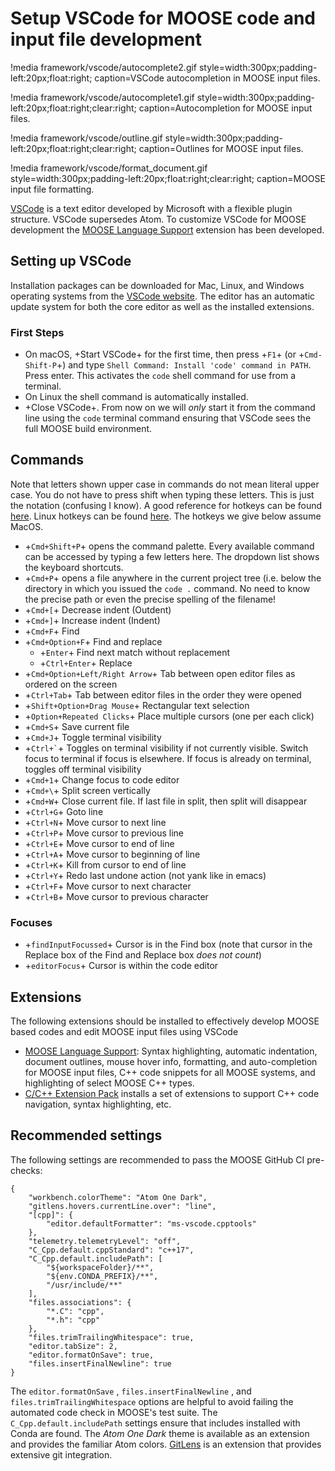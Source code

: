 # Setup VSCode for MOOSE code and input file development

!media framework/vscode/autocomplete2.gif
       style=width:300px;padding-left:20px;float:right;
       caption=VSCode autocompletion in MOOSE input files.

!media framework/vscode/autocomplete1.gif
       style=width:300px;padding-left:20px;float:right;clear:right;
       caption=Autocompletion for MOOSE input files.

!media framework/vscode/outline.gif
       style=width:300px;padding-left:20px;float:right;clear:right;
       caption=Outlines for MOOSE input files.

!media framework/vscode/format_document.gif
       style=width:300px;padding-left:20px;float:right;clear:right;
       caption=MOOSE input file formatting.

[VSCode](https://code.visualstudio.com/) is a text editor developed by Microsoft with a flexible plugin structure.
VSCode supersedes Atom. To customize VSCode for MOOSE development the [MOOSE Language Support](https://marketplace.visualstudio.com/items?itemName=DanielSchwen.moose-language-support) extension has been developed.

## Setting up VSCode

Installation packages can be downloaded for Mac, Linux, and Windows operating systems from the
[VSCode website](https://code.visualstudio.com/). The editor has an automatic update system for both the core editor as
well as the installed extensions.

### First Steps

- On macOS, +Start VSCode+ for the first time, then press +`F1`+ (or +`Cmd-Shift-P`+) and type `Shell Command: Install 'code' command in PATH`. Press enter. This activates the
  `code` shell command for use from a terminal.
- On Linux the shell command is automatically installed.
- +Close VSCode+. From now on we will _only_ start it from the command line using the `code`
  terminal command ensuring that VSCode sees the full MOOSE build environment.

## Commands

Note that letters shown upper case in commands do not mean literal upper case. You do not have to press shift when typing these letters. This is just the notation (confusing I know). A good reference for hotkeys can be found [here](https://go.microsoft.com/fwlink/?linkid=832143). Linux hotkeys can be found [here](https://go.microsoft.com/fwlink/?linkid=832144). The hotkeys we give below assume MacOS.

- +`Cmd+Shift+P`+ opens the command palette. Every available command can be accessed by typing a
  few letters here. The dropdown list shows the keyboard shortcuts.
- +`Cmd+P`+ opens a file anywhere in the current project tree (i.e. below the directory in which you
  issued the `code .` command. No need to know the precise path or even the precise spelling of the
  filename!
- +`Cmd+[`+ Decrease indent (Outdent)
- +`Cmd+]`+ Increase indent (Indent)
- +`Cmd+F`+ Find
- +`Cmd+Option+F`+ Find and replace
  - +`Enter`+ Find next match without replacement
  - +`Ctrl+Enter`+ Replace
- +`Cmd+Option+Left/Right Arrow`+ Tab between open editor files as ordered on the screen
- +`Ctrl+Tab`+ Tab between editor files in the order they were opened
- +`Shift+Option+Drag Mouse`+ Rectangular text selection
- +`Option+Repeated Clicks`+ Place multiple cursors (one per each click)
- +`Cmd+S`+ Save current file
- +`Cmd+J`+ Toggle terminal visibility
- +`` Ctrl+` ``+ Toggles on terminal visibility if not currently visible. Switch focus to terminal if focus is elsewhere. If focus is already on terminal, toggles off terminal visibility
- +`Cmd+1`+ Change focus to code editor
- +`Cmd+\`+ Split screen vertically
- +`Cmd+W`+ Close current file. If last file in split, then split will disappear
- +`Ctrl+G`+ Goto line
- +`Ctrl+N`+ Move cursor to next line
- +`Ctrl+P`+ Move cursor to previous line
- +`Ctrl+E`+ Move cursor to end of line
- +`Ctrl+A`+ Move cursor to beginning of line
- +`Ctrl+K`+ Kill from cursor to end of line
- +`Ctrl+Y`+ Redo last undone action (not yank like in emacs)
- +`Ctrl+F`+ Move cursor to next character
- +`Ctrl+B`+ Move cursor to previous character

### Focuses

- +`findInputFocussed`+ Cursor is in the Find box (note that cursor in the Replace box of the Find and Replace box *does not count*)
- +`editorFocus`+ Cursor is within the code editor


## Extensions


The following extensions should be installed to effectively develop MOOSE based codes and edit MOOSE
input files using VSCode

- [MOOSE Language Support](https://marketplace.visualstudio.com/items?itemName=DanielSchwen.moose-language-support): Syntax highlighting, automatic
  indentation, document outlines, mouse hover info, formatting, and auto-completion for MOOSE input files, C++ code snippets for all MOOSE systems, and
  highlighting of select MOOSE C++ types.
- [C/C++ Extension Pack](https://marketplace.visualstudio.com/items?itemName=ms-vscode.cpptools-extension-pack) installs a set of extensions to support C++ code navigation, syntax highlighting, etc.

## Recommended settings

The following settings are recommended to pass the MOOSE GitHub CI pre-checks:

```
{
    "workbench.colorTheme": "Atom One Dark",
    "gitlens.hovers.currentLine.over": "line",
    "[cpp]": {
        "editor.defaultFormatter": "ms-vscode.cpptools"
    },
    "telemetry.telemetryLevel": "off",
    "C_Cpp.default.cppStandard": "c++17",
    "C_Cpp.default.includePath": [
        "${workspaceFolder}/**",
        "${env.CONDA_PREFIX}/**",
        "/usr/include/**"
    ],
    "files.associations": {
        "*.C": "cpp",
        "*.h": "cpp"
    },
    "files.trimTrailingWhitespace": true,
    "editor.tabSize": 2,
    "editor.formatOnSave": true,
    "files.insertFinalNewline": true
}
```

The `editor.formatOnSave` , `files.insertFinalNewline` , and  `files.trimTrailingWhitespace` options are helpful to avoid failing the automated code check in MOOSE's test suite. The `C_Cpp.default.includePath` settings ensure that includes installed with Conda are found. The _Atom One Dark_ theme is available as an extension and provides the familiar Atom colors. [GitLens](https://marketplace.visualstudio.com/items?itemName=eamodio.gitlens) is an extension that provides extensive git integration.
